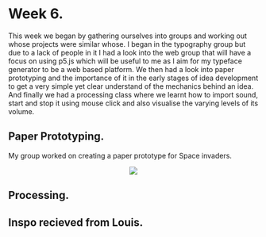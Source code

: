 
# Week 6. 
This week we began by gathering ourselves into groups and working out whose projects were similar whose. I began in the typography group but due to a lack of people in it I had a look into the web group that will have a focus on using p5.js which will be useful to me as I aim for my typeface generator to be a web based platform. We then had a look into paper prototyping and the importance of it in the early stages of idea development to get a very simple yet clear understand of the mechanics behind an idea. And finally we had a processing class where we learnt how to import sound, start and stop it using mouse click and also visualise the varying levels of its volume. 

## Paper Prototyping.
My group worked on creating a paper prototype for Space invaders. <br/>
<p align="center">
<img src="https://github.com/V1NNYB4RT3L5/Slave-To-The-Algorithm-/blob/master/Week%206./spaceinvaders.gif"> 
  
## Processing. 
## Inspo recieved from Louis. 

